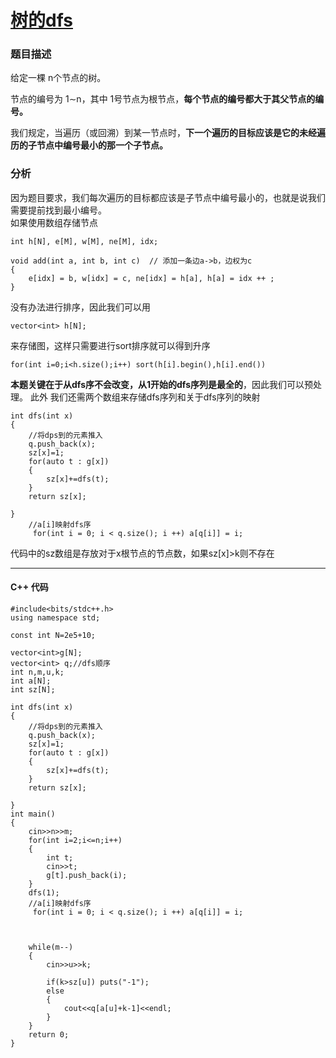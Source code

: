 # [树的dfs](https://www.acwing.com/problem/content/4313/)

### 题目描述

给定一棵 n个节点的树。

节点的编号为 1∼n，其中 1号节点为根节点，**每个节点的编号都大于其父节点的编号。**

我们规定，当遍历（或回溯）到某一节点时，**下一个遍历的目标应该是它的未经遍历的子节点中编号最小的那一个子节点。**

### 分析
因为题目要求，我们每次遍历的目标都应该是子节点中编号最小的，也就是说我们需要提前找到最小编号。  
如果使用数组存储节点
```
int h[N], e[M], w[M], ne[M], idx;

void add(int a, int b, int c)  // 添加一条边a->b，边权为c
{
    e[idx] = b, w[idx] = c, ne[idx] = h[a], h[a] = idx ++ ;
}
```
没有办法进行排序，因此我们可以用
```
vector<int> h[N];
```
来存储图，这样只需要进行sort排序就可以得到升序
```
for(int i=0;i<h.size();i++) sort(h[i].begin(),h[i].end())
```
**本题关键在于从dfs序不会改变，从1开始的dfs序列是最全的**，因此我们可以预处理。
此外 我们还需两个数组来存储dfs序列和关于dfs序列的映射
```
int dfs(int x)
{
    //将dps到的元素推入
    q.push_back(x);
    sz[x]=1;
    for(auto t : g[x])
    {
        sz[x]+=dfs(t);
    }
    return sz[x];
    
}
    //a[i]映射dfs序
     for(int i = 0; i < q.size(); i ++) a[q[i]] = i;

```
代码中的sz数组是存放对于x根节点的节点数，如果sz[x]>k则不存在


----------

#### C++ 代码
```
#include<bits/stdc++.h>
using namespace std;

const int N=2e5+10;

vector<int>g[N];
vector<int> q;//dfs顺序
int n,m,u,k;
int a[N];
int sz[N];

int dfs(int x)
{
    //将dps到的元素推入
    q.push_back(x);
    sz[x]=1;
    for(auto t : g[x])
    {
        sz[x]+=dfs(t);
    }
    return sz[x];
    
}
int main()
{
    cin>>n>>m;
    for(int i=2;i<=n;i++)
    {
        int t;
        cin>>t;
        g[t].push_back(i);
    }
    dfs(1);
    //a[i]映射dfs序
     for(int i = 0; i < q.size(); i ++) a[q[i]] = i;



    while(m--)
    {
        cin>>u>>k;
        
        if(k>sz[u]) puts("-1");
        else 
        {
            cout<<q[a[u]+k-1]<<endl;
        }
    }
    return 0;
}
```